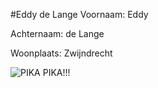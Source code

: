#Eddy de Lange
Voornaam: Eddy


Achternaam: de Lange


Woonplaats: Zwijndrecht


![PIKA PIKA!!!](http://vignette3.wikia.nocookie.net/vsbattles/images/0/0a/PikachuVictory.png/revision/latest?cb=20150919124020)